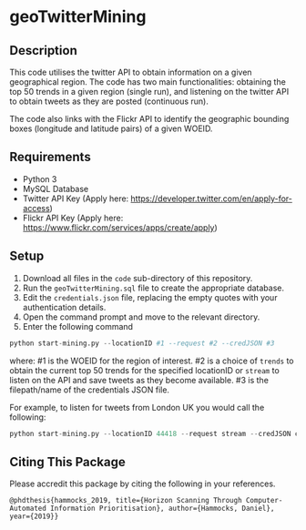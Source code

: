 # geoTwitterMining


## Description

This code utilises the twitter API to obtain information on a given geographical region. The code has two main functionalities: obtaining the top 50 trends in a given region (single run), and listening on the twitter API to obtain tweets as they are posted (continuous run).

The code also links with the Flickr API to identify the geographic bounding boxes (longitude and latitude pairs) of a given WOEID.

## Requirements

- Python 3
- MySQL Database
- Twitter API Key (Apply here: https://developer.twitter.com/en/apply-for-access)
- Flickr API Key (Apply here: https://www.flickr.com/services/apps/create/apply)

## Setup

1. Download all files in the `code` sub-directory of this repository.
2. Run the `geoTwitterMining.sql` file to create the appropriate database.
3. Edit the `credentials.json` file, replacing the empty quotes with your authentication details.
4. Open the command prompt and move to the relevant directory.
5. Enter the following command

```python
python start-mining.py --locationID #1 --request #2 --credJSON #3
```
where:
\#1 is the WOEID for the region of interest.
\#2 is a choice of `trends` to obtain the current top 50 trends for the specified locationID or `stream` to listen on the API and save tweets as they become available.
\#3 is the filepath/name of the credentials JSON file.

For example, to listen for tweets from London UK you would call the following:
```python
python start-mining.py --locationID 44418 --request stream --credJSON credentials.json
```

## Citing This Package
Please accredit this package by citing the following in your references. 

```
@phdthesis{hammocks_2019, title={Horizon Scanning Through Computer-Automated Information Prioritisation}, author={Hammocks, Daniel}, year={2019}}
```
